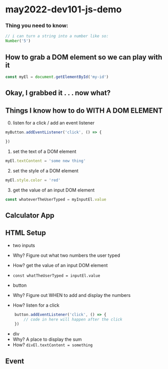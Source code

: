 # may2022-dev101-js-demo


### Thing you need to know:
```js
// i can turn a string into a number like so:
Number('5')
```

## How to grab a DOM element so we can play with it
```js
const myEl = document.getElementById('my-id')
```

## Okay, I grabbed it . . . now what?
## Things I know how to do WITH A DOM ELEMENT

0) listen for a click / add an event listener

```js
myButton.addEventListener('click', () => {

})
```

1) set the text of a DOM element

```js
myEl.textContent = 'some new thing'
```

2) set the style of a DOM element

```js
myEl.style.color = 'red'
```

3) get the value of an input DOM element

```js
const whateverTheUserTyped = myInputEl.value
```


## Calculator App
## HTML Setup
- two inputs
- Why? Figure out what two numbers the user typed
- How? get the value of an input DOM element
- `const whatTheUserTyped = inputEl.value`

- button
- Why? Figure out WHEN to add and display the numbers
- How? listen for a click

```js
    button.addEventListener('click', () => {
        // code in here will happen after the click
    })
```
- div
- Why? A place to display the sum
- How? `divEl.textContent = something`

## Event